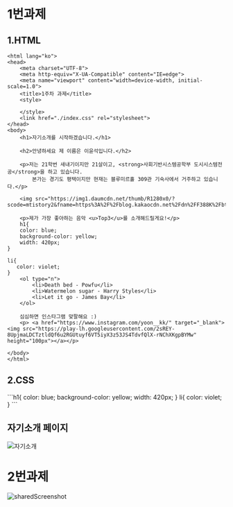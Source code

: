 <h1>1번과제</h1>
<h2>1.HTML</h2>

```<!DOCTYPE html>
<html lang="ko">
<head>
    <meta charset="UTF-8">
    <meta http-equiv="X-UA-Compatible" content="IE=edge">
    <meta name="viewport" content="width=device-width, initial-scale=1.0">
    <title>1주차 과제</title>    
    <style> 
     
    </style>
    <link href="./index.css" rel="stylesheet"> 
</head>
<body>
    <h1>자기소개를 시작하겠습니다.</h1>

    <h2>안녕하세요 제 이름은 이윤석입니다.</h2>

    <p>저는 21학번 새내기이지만 21살이고, <strong>사회기반시스템공학부 도시시스템전공</strong>을 하고 있습니다. 
        본가는 경기도 평택이지만 현재는 블루미르홀 309관 기숙사에서 거주하고 있습니다.</p>
    
    <img src="https://img1.daumcdn.net/thumb/R1280x0/?scode=mtistory2&fname=https%3A%2F%2Fblog.kakaocdn.net%2Fdn%2FF388K%2FbtqZhgXZdiY%2FJHBBhuPDGUjw26pExXBUR1%2Fimg.png">    

    <p>제가 가장 좋아하는 음악 <u>Top3</u>를 소개해드릴게요!</p>
    h1{
    color: blue;
    background-color: yellow;
    width: 420px;
}

li{
   color: violet; 
}
    <ol type="n">
        <li>Death bed - Powfu</li>
        <li>Watermelon sugar - Harry Styles</li>
        <li>Let it go - James Bay</li>
    </ol>

    심심하면 인스타그램 맞팔해요 :)
    <p> <a href="https://www.instagram.com/yoon__kk/" target="_blank"><img src="https://play-lh.googleusercontent.com/2sREY-8UpjmaLDCTztldQf6u2RGUtuyf6VT5iyX3z53JS4TdvfQlX-rNChXKgpBYMw" height="100px"></a></p>

</body>
</html> 
```

<h2>2.CSS</h2>
```h1{
    color: blue;
    background-color: yellow;
    width: 420px;
}
li{
   color: violet; 
}
```

<h2> 자기소개 페이지 </h2>

![자기소개](file:///C:/Users/yoons/OneDrive%20-%20%EC%A4%91%EC%95%99%EB%8C%80%ED%95%99%EA%B5%90/%EB%B0%94%ED%83%95%20%ED%99%94%EB%A9%B4/%EC%9E%90%EA%B8%B0%EC%86%8C%EA%B0%9C.jpg)

<h1>2번과제</h1>

![sharedScreenshot](file:///C:/Users/yoons/OneDrive%20-%20%EC%A4%91%EC%95%99%EB%8C%80%ED%95%99%EA%B5%90/%EB%B0%94%ED%83%95%20%ED%99%94%EB%A9%B4/SharedScreenshot.jpg)
